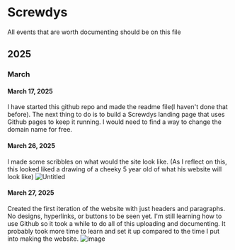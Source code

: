 # Screwdys
All events that are worth documenting should be on this file

## 2025
### March
#### March 17, 2025
I have started this github repo and made the readme file(I haven't done that before). The next thing to do is to build a Screwdys landing page that uses Github pages to keep it running. I would need to find a way to change the domain name for free. 


#### March 26, 2025
I made some scribbles on what would the site look like. (As I reflect on this, this looked liked a drawing of a cheeky 5 year old of what his website will look like)
![Untitled](https://github.com/user-attachments/assets/ba9edd41-5259-4ad1-905e-c429c882ab24)


#### March 27, 2025
Created the first iteration of the website with just headers and paragraphs. No designs, hyperlinks, or buttons to be seen yet. I'm still learning how to use Github so it took a while to do all of this uploading and documenting. It probably took more time to learn and set it up compared to the time I put into making the website.
![image](https://github.com/user-attachments/assets/226c67ca-5eb8-4b33-bc26-d0fa1d756086)
